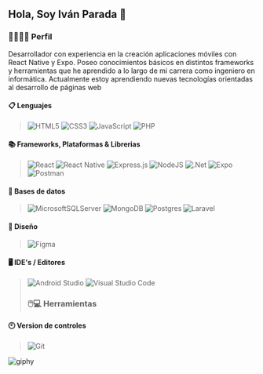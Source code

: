 ## Hola, Soy Iván Parada 👋

### 🚀👨🏻‍💻 Perfil
Desarrollador con experiencia en la creación aplicaciones móviles con React Native y Expo. Poseo conocimientos básicos en distintos frameworks y herramientas
que he aprendido a lo largo de mi carrera como ingeniero en informática. Actualmente estoy aprendiendo nuevas tecnologías orientadas al desarrollo de páginas web

#### 📋 Lenguajes
>![HTML5](https://img.shields.io/badge/html5-%23E34F26.svg?style=for-the-badge&logo=html5&logoColor=white)
>![CSS3](https://img.shields.io/badge/css3-%231572B6.svg?style=for-the-badge&logo=css3&logoColor=white)
>![JavaScript](https://img.shields.io/badge/javascript-%23323330.svg?style=for-the-badge&logo=javascript&logoColor=%23F7DF1E)
>![PHP](https://img.shields.io/badge/php-%23777BB4.svg?style=for-the-badge&logo=php&logoColor=white)
#### 📚 Frameworks, Plataformas & Librerias
>![React](https://img.shields.io/badge/react-%2320232a.svg?style=for-the-badge&logo=react&logoColor=%2361DAFB)
>![React Native](https://img.shields.io/badge/react_native-%2320232a.svg?style=for-the-badge&logo=react&logoColor=%2361DAFB)
>![Express.js](https://img.shields.io/badge/express.js-%23404d59.svg?style=for-the-badge&logo=express&logoColor=%2361DAFB) 
>![NodeJS](https://img.shields.io/badge/node.js-6DA55F?style=for-the-badge&logo=node.js&logoColor=white)
>![.Net](https://img.shields.io/badge/.NET-5C2D91?style=for-the-badge&logo=.net&logoColor=white)
>![Expo](https://img.shields.io/badge/expo-1C1E24?style=for-the-badge&logo=expo&logoColor=#D04A37)
>![Postman](https://img.shields.io/badge/Postman-FF6C37?style=for-the-badge&logo=postman&logoColor=white) 
#### 💾 Bases de datos
>![MicrosoftSQLServer](https://img.shields.io/badge/Microsoft%20SQL%20Server-CC2927?style=for-the-badge&logo=microsoft%20sql%20server&logoColor=white)
>![MongoDB](https://img.shields.io/badge/MongoDB-%234ea94b.svg?style=for-the-badge&logo=mongodb&logoColor=white)
>![Postgres](https://img.shields.io/badge/postgres-%23316192.svg?style=for-the-badge&logo=postgresql&logoColor=white)
>![Laravel](https://img.shields.io/badge/laravel-%23FF2D20.svg?style=for-the-badge&logo=laravel&logoColor=white)
#### 🎨 Diseño
>![Figma](https://img.shields.io/badge/figma-%23F24E1E.svg?style=for-the-badge&logo=figma&logoColor=white)
#### 🖥️ IDE's / Editores
>![Android Studio](https://img.shields.io/badge/Android%20Studio-3DDC84.svg?style=for-the-badge&logo=android-studio&logoColor=white)
>![Visual Studio Code](https://img.shields.io/badge/Visual%20Studio%20Code-0078d7.svg?style=for-the-badge&logo=visual-studio-code&logoColor=white)
>### 🖱️💻 Herramientas
#### 🕙 Version de controles
>![Git](https://img.shields.io/badge/git-%23F05033.svg?style=for-the-badge&logo=git&logoColor=white)

![giphy](https://github.com/Kok-e/Kok-e/assets/118061358/2345c94f-0874-413b-93de-dfeba5f62725)

